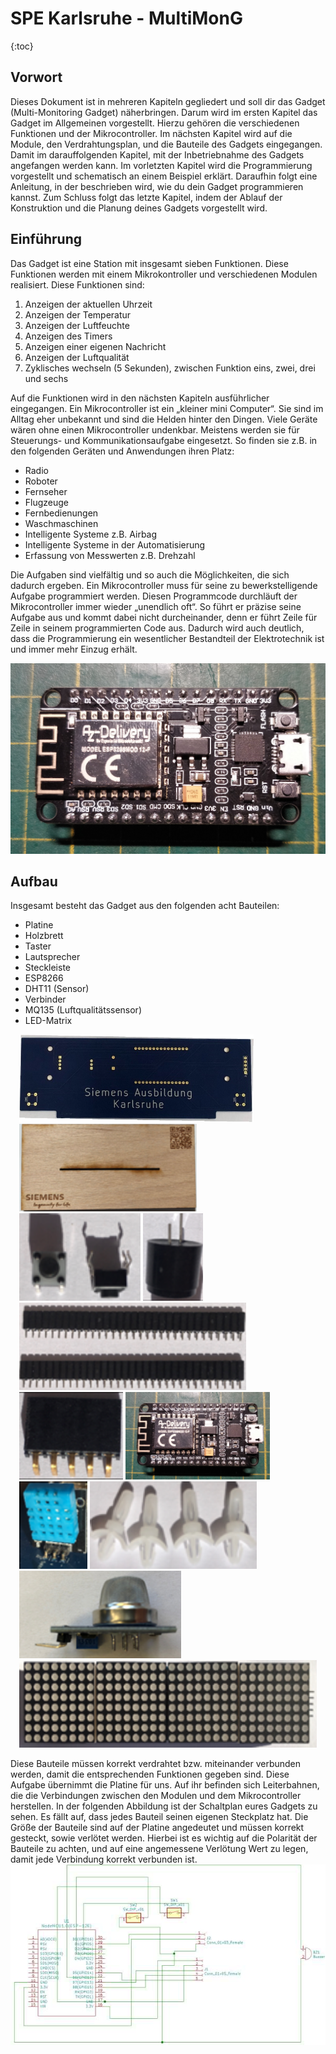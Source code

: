 # SPE Karlsruhe - MultiMonG
{:toc}
## Vorwort
Dieses Dokument ist in mehreren Kapiteln gegliedert und soll dir das Gadget (Multi-Monitoring Gadget) näherbringen. Darum wird im ersten Kapitel das Gadget im Allgemeinen vorgestellt. Hierzu gehören die verschiedenen Funktionen und der Mikrocontroller. Im nächsten Kapitel wird auf die Module, den Verdrahtungsplan, und die Bauteile des Gadgets eingegangen. Damit im darauffolgenden Kapitel, mit der Inbetriebnahme des Gadgets angefangen werden kann. Im vorletzten Kapitel wird die Programmierung vorgestellt und schematisch an einem Beispiel erklärt. Daraufhin folgt eine Anleitung, in der beschrieben wird, wie du dein Gadget programmieren kannst. Zum Schluss folgt das letzte Kapitel, indem der Ablauf der Konstruktion und die Planung deines Gadgets vorgestellt wird.

## Einführung
Das Gadget ist eine Station mit insgesamt sieben Funktionen. Diese Funktionen werden mit einem Mikrokontroller und verschiedenen Modulen realisiert. Diese Funktionen sind:
1. Anzeigen der aktuellen Uhrzeit
2. Anzeigen der Temperatur
3. Anzeigen der Luftfeuchte
4. Anzeigen des Timers
5. Anzeigen einer eigenen Nachricht
6. Anzeigen der Luftqualität
7. Zyklisches wechseln (5 Sekunden), zwischen Funktion eins, zwei, drei und sechs

Auf die Funktionen wird in den nächsten Kapiteln ausführlicher eingegangen.
Ein Mikrocontroller ist ein „kleiner mini Computer“. Sie sind im Alltag eher unbekannt und
sind die Helden hinter den Dingen. Viele Geräte wären ohne einen Mikrocontroller undenkbar. Meistens werden sie für Steuerungs- und Kommunikationsaufgabe eingesetzt. So finden sie z.B. in den folgenden Geräten und Anwendungen ihren Platz:
* Radio
* Roboter
* Fernseher
* Flugzeuge
* Fernbedienungen
* Waschmaschinen
* Intelligente Systeme z.B. Airbag
* Intelligente Systeme in der Automatisierung
* Erfassung von Messwerten z.B. Drehzahl

Die Aufgaben sind vielfältig und so auch die Möglichkeiten, die sich dadurch ergeben. Ein Mikrocontroller muss für seine zu bewerkstelligende Aufgabe programmiert werden. Diesen Programmcode durchläuft der Mikrocontroller immer wieder „unendlich oft“. So führt er präzise seine Aufgabe aus und kommt dabei nicht durcheinander, denn er führt Zeile für Zeile in seinem programmierten Code aus. Dadurch wird auch deutlich, dass die Programmierung ein wesentlicher Bestandteil der Elektrotechnik ist und immer mehr Einzug erhält.

![ESP8266](docs/assets/images/ESP8266.jpg)

## Aufbau
Insgesamt besteht das Gadget aus den folgenden acht Bauteilen:
* Platine 		
* Holzbrett 	
* Taster 		
* Lautsprecher 	
* Steckleiste 	
* ESP8266 
* DHT11 (Sensor) 
* Verbinder 
* MQ135 (Luftqualitätssensor) 
* LED-Matrix

<div class="flex-container" style="margin: 1em">
        <img src="docs/assets/images/Platine.png" style="height: 10em">
        <img src="docs/assets/images/Holzbrett.png" style="height: 10em">
        <img src="docs/assets/images/Taster.png" style="height: 10em">
        <img src="docs/assets/images/Buzzer.png" style="height: 10em">
        <img src="docs/assets/images/Steckleisten.png" style="height: 10em">
        <img src="docs/assets/images/Winkel.png" style="height: 10em">
        <img src="docs/assets/images/ESP8266.jpg" style="height: 10em">
        <img src="docs/assets/images/DHT11.png" style="height: 10em">
        <img src="docs/assets/images/Verbinder.png" style="height: 10em">
        <img src="docs/assets/images/MQ135.png" style="height: 10em">
        <img src="docs/assets/images/Matrix.png" style="height: 10em">
</div>

Diese Bauteile müssen korrekt verdrahtet bzw. miteinander verbunden werden, damit die entsprechenden Funktionen gegeben sind. Diese Aufgabe übernimmt die Platine für uns. Auf ihr befinden sich Leiterbahnen, die die Verbindungen zwischen den Modulen und dem Mikrocontroller herstellen.
In der folgenden Abbildung ist der Schaltplan eures Gadgets zu sehen. Es fällt auf, dass jedes Bauteil  seinen eigenen Steckplatz hat. Die Größe der Bauteile sind auf der Platine angedeutet und  müssen korrekt gesteckt, sowie verlötet werden.
Hierbei ist es wichtig auf die Polarität der Bauteile zu achten, und auf eine angemessene Verlötung Wert zu legen, damit jede Verbindung korrekt verbunden ist.
![Schaltplan](docs/assets/images/Schaltplan.png)


